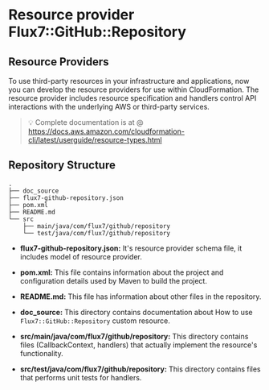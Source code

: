 # Resource provider Flux7::GitHub::Repository

## Resource Providers

To use third-party resources in your infrastructure and applications, now you can develop the resource providers for use within CloudFormation. The resource provider includes resource specification and handlers control API interactions with the underlying AWS or third-party services. 

> :bulb: Complete documentation is at @ https://docs.aws.amazon.com/cloudformation-cli/latest/userguide/resource-types.html

## Repository Structure
```
.
├── doc_source
├── flux7-github-repository.json
├── pom.xml
├── README.md
└── src
    ├── main/java/com/flux7/github/repository
    └── test/java/com/flux7/github/repository

```
- **flux7-github-repository.json:**
    It's resource provider schema file, it includes model of resource provider.
    
- **pom.xml:**
    This file contains information about the project and configuration details used by Maven to build the project.

- **README.md:**
    This file has information about other files in the repository.

- **doc_source:**
    This directory contains documentation about How to use `Flux7::GitHub::Repository` custom resource.

- **src/main/java/com/flux7/github/repository:**
    This directory contains files (CallbackContext, handlers) that actually implement the resource's functionality.

- **src/test/java/com/flux7/github/repository:**
    This directory contains files that performs unit tests for handlers.

